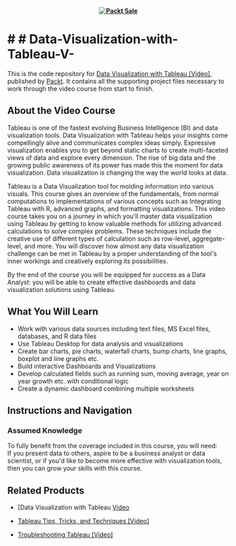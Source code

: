 
<b><p align='center'>[![Packt Sale](https://static.packt-cdn.com/assets/images/packt+events/Improve_UX.png)](https://packt.link/algotradingpython)</p></b> 




# # # Data-Visualization-with-Tableau-V-
This is the code repository for [Data Visualization with Tableau [Video]](https://prod.packtpub.com/in/big-data-and-business-intelligence/data-visualization-tableau-video), published by [Packt](https://www.packtpub.com/?utm_source=github). It contains all the supporting project files necessary to work through the video course from start to finish.
## About the Video Course
Tableau is one of the fastest evolving Business Intelligence (BI) and data visualization tools. Data Visualization with Tableau helps your insights come compellingly alive and communicates complex ideas simply. Expressive visualization enables you to get beyond static charts to create multi-faceted views of data and explore every dimension. The rise of big data and the growing public awareness of its power has made this the moment for data visualization. Data visualization is changing the way the world looks at data.

Tableau is a Data Visualization tool for molding information into various visuals. This course gives an overview of the fundamentals, from normal computations to implementations of various concepts such as Integrating Tableau with R, advanced graphs, and formatting visualizations. This video course takes you on a journey in which you'll master data visualization using Tableau by getting to know valuable methods for utilizing advanced calculations to solve complex problems. These techniques include the creative use of different types of calculation such as row-level, aggregate-level, and more. You will discover how almost any data visualization challenge can be met in Tableau by a proper understanding of the tool's inner workings and creatively exploring its possibilities.

By the end of the course you will be equipped for success as a Data Analyst: you will be able to create effective dashboards and data visualization solutions using Tableau.

<H2>What You Will Learn</H2>
<DIV class=book-info-will-learn-text>
<UL>
<LI> Work with various data sources including text files, MS Excel files, databases, and R data files
<LI> Use Tableau Desktop for data analysis and visualizations
<LI> Create bar charts, pie charts, waterfall charts, bump charts, line graphs, boxplot and line graphs etc.
<LI> Build interactive Dashboards and Visualizations
<LI> Develop calculated fields such as running sum, moving average, year on year growth etc. with conditional logic
<LI> Create a dynamic dashboard combining multiple worksheets  </UL></DIV>

## Instructions and Navigation
### Assumed Knowledge
To fully benefit from the coverage included in this course, you will need:<br/>
If you present data to others, aspire to be a business analyst or data scientist, or if you'd like to become more effective with visualization tools, then you can grow your skills with this course.



## Related Products
* [Data Visualization with Tableau [Video](https://prod.packtpub.com/in/big-data-and-business-intelligence/data-visualization-tableau-video)

* [Tableau Tips, Tricks, and Techniques [Video]](https://prod.packtpub.com/in/big-data-and-business-intelligence/tableau-tips-tricks-and-techniques-video)

* [Troubleshooting Tableau [Video]](https://prod.packtpub.com/in/big-data-and-business-intelligence/troubleshooting-tableau-video)
